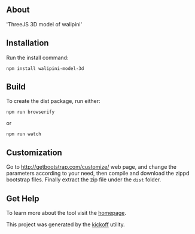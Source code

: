 ## About

'ThreeJS 3D model of walipini'

## Installation

Run the install command:

    npm install walipini-model-3d


## Build

To create the dist package, run either:

    npm run browserify

or

    npm run watch

## Customization

Go to http://getbootstrap.com/customize/ web page, and change the parameters according to your need, then compile and download the zippd bootstrap files. Finally extract the zip file under the `dist` folder.

## Get Help

To learn more about the tool visit the [homepage](http://tombenke.github.io/walipini-model-3d/).

This project was generated by the
[kickoff](https://github.com/tombenke/kickoff) utility.
